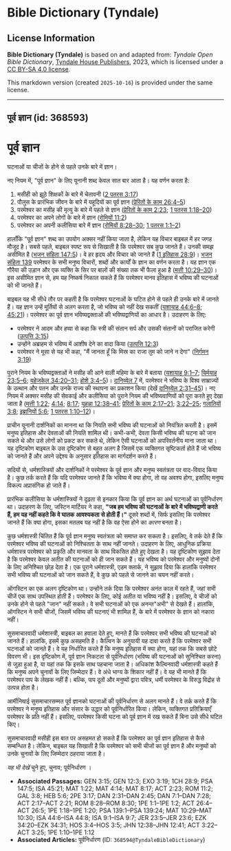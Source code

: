 # Bible Dictionary (Tyndale)

## License Information

**Bible Dictionary (Tyndale)** is based on and adapted from: _Tyndale Open Bible Dictionary_, [Tyndale House Publishers](https://tyndaleopenresources.com/), 2023, which is licensed under a [CC BY-SA 4.0 license](https://creativecommons.org/licenses/by-sa/4.0/legalcode.en).

This markdown version (created `2025-10-16`) is provided under the same license.



--------------------------------

## पूर्व ज्ञान (id: 368593)

पूर्व ज्ञान
===========

घटनाओं या चीजों के होने से पहले उनके बारे में ज्ञान।

नए नियम में, "पूर्व ज्ञान" के लिए यूनानी शब्द केवल सात बार आता है। यह वर्णन करता है:

1. मसीही को झूठे शिक्षकों के बारे में चेतावनी ([2 पतरस 3:17](https://ref.ly/2Pet3:17))
2. पौलुस के प्रारंभिक जीवन के बारे में यहूदियों का पूर्व ज्ञान ([प्रेरितों के काम 26:4–5](https://ref.ly/Acts26:4-Acts26:5))
3. परमेश्वर का मसीह की मृत्यु के बारे में पहले से ज्ञान ([प्रेरितों के काम 2:23](https://ref.ly/Acts2:23); [1 पतरस 1:18–20](https://ref.ly/1Pet1:18-1Pet1:20))
4. परमेश्वर का अपने लोगों के बारे में ज्ञान ([रोमियों 11:2](https://ref.ly/Rom11:2))
5. परमेश्वर का अपनी कलीसिया बारे में ज्ञान ([रोमियों 8:28–30](https://ref.ly/Rom8:28-Rom8:30); [1 पतरस 1:1–2](https://ref.ly/1Pet1:1-1Pet1:2))

हालाँकि "पूर्व ज्ञान" शब्द का उपयोग अक्सर नहीं किया जाता है, लेकिन यह विचार बाइबल में हर जगह मौजूद है। सबसे पहले, बाइबल स्पष्ट रूप से सिखाती है कि परमेश्वर सब कुछ जानते हैं। उनकी समझ असीमित है ([भजन संहिता 147:5](https://ref.ly/Ps147:5))। वे हर हृदय और विचार को जानते हैं ([1 इतिहास 28:9](https://ref.ly/1Chr28:9))। [भजन संहिता 139](https://ref.ly/Ps139:1-Ps139:24) परमेश्वर के सभी मनुष्य विचारों, शब्दों और कार्यों के ज्ञान का वर्णन करता है। यह ज्ञान एक गौरैया की उड़ान और एक व्यक्ति के सिर पर बालों की संख्या तक भी फैला हुआ है ([मत्ती 10:29–30](https://ref.ly/Matt10:29-Matt10:30))। इस असीमित ज्ञान से, हम यह निष्कर्ष निकाल सकते हैं कि परमेश्वर मानव इतिहास में भविष्य की घटनाओं को भी जानते हैं।

बाइबल यह भी सीधे तौर पर कहती है कि परमेश्वर घटनाओं के घटित होने से पहले ही उनके बारे में जानते हैं। यह ज्ञान उन्हें मूर्तियों से अलग करता है, जो भविष्य को नहीं देख सकतीं ([यशायाह 44:6–8](https://ref.ly/Isa44:6-Isa44:8); [45:21](https://ref.ly/Isa45:21))। परमेश्वर का पूर्व ज्ञान भविष्यद्वक्ताओं की भविष्यद्वाणियों का आधार है। उदाहरण के लिए:

* परमेश्वर ने आदम और हव्वा से कहा कि स्त्री की संतान सर्प और उसकी संतानों को पराजित करेगी ([उत्पत्ति 3:15](https://ref.ly/Gen3:15))
* उन्होंने अब्राहम से भविष्य में आशीष देने का वादा किया ([उत्पत्ति 12:3](https://ref.ly/Gen12:3))
* परमेश्वर ने मूसा से यह भी कहा, "मैं जानता हूँ कि मिस्र का राजा तुम को जाने न देगा" ([निर्गमन 3:19](https://ref.ly/Exod3:19))

पुराने नियम के भविष्यद्वक्ताओं ने मसीह की आने वाली महिमा के बारे में बताया ([यशायाह 9:1–7](https://ref.ly/Isa9:1-Isa9:7); [यिर्मयाह 23:5–6](https://ref.ly/Jer23:5-Jer23:6); [यहेजकेल 34:20–31](https://ref.ly/Ezek34:20-Ezek34:31); [होशे 3:4–5](https://ref.ly/Hos3:4-Hos3:5))। [दानिय्येल 7](https://ref.ly/Dan7:1-Dan7:28) में, परमेश्वर ने भविष्य के विश्व साम्राज्यों के उत्थान और पतन और उनके राज्य की स्थापना का प्रकाशन किया (देखें [दानिय्येल 2:31–45](https://ref.ly/Dan2:31-Dan2:45))। नए नियम में अक्सर मसीह की सेवकाई और कलीसिया को पुराने नियम की भविष्यवाणियों को पूरा करते हुए देखा जाता है ([मत्ती 1:22](https://ref.ly/Matt1:22); [4:14](https://ref.ly/Matt4:14); [8:17](https://ref.ly/Matt8:17); [यूहन्ना 12:38–41](https://ref.ly/John12:38-John12:41); [प्रेरितों के काम 2:17–21](https://ref.ly/Acts2:17-Acts2:21); [3:22–25](https://ref.ly/Acts3:22-Acts3:25); [गलातियों 3:8](https://ref.ly/Gal3:8); [इब्रानियों 5:6](https://ref.ly/Heb5:6); [1 पतरस 1:10–12](https://ref.ly/1Pet1:10-1Pet1:12))। 

प्राचीन यूनानी दार्शनिकों का मानना था कि नियति सभी भविष्य की घटनाओं को नियंत्रित करती है। इसमें मनुष्य इतिहास और देवताओं की नियति शामिल थी। कभी\-कभी, देवता किसी भविष्य की घटना को जान सकते थे और उसे लोगों को प्रकट कर सकते थे, लेकिन ऐसी घटनाओं को अपरिवर्तनीय माना जाता था। यह दृष्टिकोण बाइबल के उस दृष्टिकोण से बहुत अलग है जिसमें एक व्यक्तिगत सृष्टिकर्ता होते हैं जो भविष्य को जानते हैं और अपने उद्देश्य के अनुसार इतिहास का मार्गदर्शन करते हैं।

सदियों से, धर्मशास्त्रियों और दार्शनिकों ने परमेश्वर के पूर्व ज्ञान और मनुष्य स्वतंत्रता पर वाद\-विवाद किया है। कुछ तर्क करते हैं कि यदि परमेश्वर जानते हैं कि भविष्य में क्या होगा, तो वह अवश्य होगा, इसलिए मनुष्य विकल्प अप्रासंगिक हो जाते हैं।

प्रारंभिक कलीसिया के धर्मशास्त्रियों ने दृढ़ता से इनकार किया कि पूर्व ज्ञान का अर्थ घटनाओं का पूर्वनिर्धारण था। उदाहरण के लिए, जस्टिन मार्टियर ने कहा, **"**जब हम भविष्य की घटनाओं के बारे में भविष्यद्वाणी करते हैं, हम यह नहीं कहते कि वे घातक आवश्यकता से होती हैं।**"** दूसरे शब्दों में, सिर्फ इसलिए कि परमेश्वर जानते हैं कि क्या होगा, इसका मतलब यह नहीं है कि वह ऐसा होने का *कारण* बनता है।

कुछ धर्मशास्त्री चिंतित हैं कि पूर्व ज्ञान मनुष्य स्वतंत्रता को समाप्त कर सकता है। इसलिए, वे तर्क देते हैं कि परमेश्वर भविष्य की घटनाओं को निश्चितता के साथ नहीं जानते। उदाहरण के लिए, आधुनिक प्रक्रिया धर्मशास्त्र परमेश्वर को प्रकृति और मानवता के साथ विकसित होते हुए देखता है। यह दृष्टिकोण सुझाव देता है कि परमेश्वर केवल अतीत की घटनाओं को ही जान सकते हैं। यह भविष्य को परमेश्वर और मनुष्यों दोनों के लिए अनिश्चित छोड़ देता है। एक पुराने धर्मशास्त्री, एडम क्लार्क, ने सुझाव दिया कि हालांकि परमेश्वर सभी भविष्य की घटनाओं को जान सकते हैं, वे कुछ को पहले से जानने का चयन नहीं करते। 

ऑगस्टिन का एक अलग दृष्टिकोण था। उन्होंने तर्क दिया कि परमेश्वर अनंत काल में रहते हैं, जहां सभी चीजें एक साथ उपस्थित होती हैं। परमेश्वर के लिए, कोई अतीत या भविष्य नहीं है। इसलिए, वे चीजों को उनके होने से पहले "जान" नहीं सकते। वे सभी घटनाओं को एक अनन्त"अभी" से देखते हैं। हालांकि, ऑगस्टिन ने सभी चीजों, जिसमें भविष्य की घटनाएं भी शामिल हैं, के बारे में परमेश्वर के ज्ञान को नकारा नहीं।

सुसमाचारवादी धर्मशास्त्री, बाइबल का हवाला देते हुए, मानते हैं कि परमेश्वर सभी भविष्य की घटनाओं को जानते हैं। हालांकि, इसमें कुछ असहमति है। कैल्विन के अनुयायी यह दावा करते हैं कि परमेश्वर सभी घटनाओं को जानते हैं। वे यह निर्धारित करते हैं कि मनुष्य इतिहास में क्या होगा, यहां तक कि सबसे छोटे विवरण भी। इस दृष्टिकोण में, पूर्व ज्ञान निकटता से पूर्वनिर्धारण (भविष्य की घटनाओं को सुनिश्चित करना) से जुड़ा हुआ है, या यहां तक कि इसके साथ पहचाना जाता है। अधिकांश कैल्विनवादी धर्मशास्त्री कहते हैं कि मनुष्य अपने चुनावों के लिए जिम्मेदार हैं। वे अंधे भाग्य के शिकार नहीं हैं। वे यह भी मानते हैं कि परमेश्वर पाप के लेखक नहीं हैं। बल्कि, पाप दूतों और मनुष्यों द्वारा पवित्र, धर्मी परमेश्वर के विरुद्ध विद्रोह से उत्पन्न होता है। 

आर्मीनियाई सुसमाचारसम्मत पूर्व ज्ञानको घटनाओं की पूर्वनिर्धारण से अलग मानते हैं। वे तर्क करते हैं कि परमेश्वर ने मनुष्य इतिहास और संसार के उद्धार को पूर्वनिर्धारित किया। लेकिन, व्यक्तिगत प्रतिक्रियाएँ परमेश्वर के प्रति नहीं हैं। इसलिए, परमेश्वर किसी घटना को पूर्व ज्ञान में रख सकते हैं बिना उसे सीधे घटित किए।

सुसमाचारवादी मसीही इस बात पर असहमत हो सकते हैं कि परमेश्वर का पूर्व ज्ञान इतिहास से कैसे सम्बन्धित है। लेकिन, बाइबल यह सिखाती है कि परमेश्वर को सभी चीजों का पूर्व ज्ञान है और मनुष्यों को उनके चुनावों के लिए जिम्मेदार ठहराया जाता है।

*यह भी देखें* चुने हुए, चुनाव; पूर्वनिर्धारण ।

* **Associated Passages:** GEN 3:15; GEN 12:3; EXO 3:19; 1CH 28:9; PSA 147:5; ISA 45:21; MAT 1:22; MAT 4:14; MAT 8:17; ACT 2:23; ROM 11:2; GAL 3:8; HEB 5:6; 2PE 3:17; DAN 2:31–DAN 2:45; DAN 7:1–DAN 7:28; ACT 2:17–ACT 2:21; ROM 8:28–ROM 8:30; 1PE 1:1–1PE 1:2; ACT 26:4–ACT 26:5; 1PE 1:18–1PE 1:20; PSA 139:1–PSA 139:24; MAT 10:29–MAT 10:30; ISA 44:6–ISA 44:8; ISA 9:1–ISA 9:7; JER 23:5–JER 23:6; EZK 34:20–EZK 34:31; HOS 3:4–HOS 3:5; JHN 12:38–JHN 12:41; ACT 3:22–ACT 3:25; 1PE 1:10–1PE 1:12
* **Associated Articles:** पूर्वनिर्धारण (ID: `368594@TyndaleBibleDictionary`)

